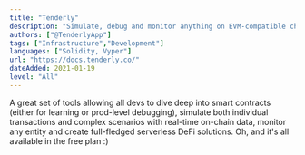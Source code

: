 ```yaml
---
title: "Tenderly"
description: "Simulate, debug and monitor anything on EVM-compatible chains"
authors: ["@TenderlyApp"]
tags: ["Infrastructure","Development"]
languages: ["Solidity, Vyper"]
url: "https://docs.tenderly.co/"
dateAdded: 2021-01-19
level: "All"
---
```


A great set of tools allowing all devs to dive deep into smart contracts (either for learning or prod-level debugging), simulate both individual transactions and complex scenarios with real-time on-chain data, monitor any entity and create full-fledged serverless DeFi solutions. Oh, and it's all available in the free plan :)
